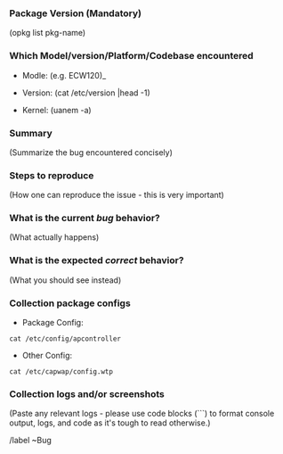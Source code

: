 ### Package Version (Mandatory)

(opkg list pkg-name)

### Which Model/version/Platform/Codebase encountered

- Modle: (e.g. ECW120)_

- Version: (cat /etc/version |head -1)

- Kernel: (uanem -a)

### Summary

(Summarize the bug encountered concisely)

### Steps to reproduce

(How one can reproduce the issue - this is very important)

### What is the current *bug* behavior?

(What actually happens)

### What is the expected *correct* behavior?

(What you should see instead)

### Collection package configs

- Package Config:
```
cat /etc/config/apcontroller
```

- Other Config:
```
cat /etc/capwap/config.wtp
```

### Collection logs and/or screenshots

(Paste any relevant logs - please use code blocks (```) to format console output,
logs, and code as it's tough to read otherwise.)


/label ~Bug

